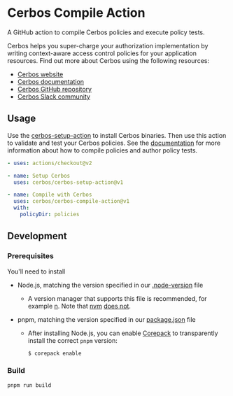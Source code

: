 # Cerbos Compile Action

A GitHub action to compile Cerbos policies and execute policy tests.

Cerbos helps you super-charge your authorization implementation by writing context-aware access control policies for your application resources. Find out more about Cerbos using the following resources:

- [Cerbos website](https://cerbos.dev)
- [Cerbos documentation](https://docs.cerbos.dev)
- [Cerbos GitHub repository](https://github.com/cerbos/cerbos)
- [Cerbos Slack community](http://go.cerbos.io/slack)

## Usage

Use the [cerbos-setup-action](https://github.com/cerbos/cerbos-setup-action) to install Cerbos binaries. Then use this action to validate and test your Cerbos policies. See the [documentation](https://docs.cerbos.dev/cerbos/latest/policies/compile.html) for more information about how to compile policies and author policy tests.

```yaml
- uses: actions/checkout@v2

- name: Setup Cerbos
  uses: cerbos/cerbos-setup-action@v1

- name: Compile with Cerbos
  uses: cerbos/cerbos-compile-action@v1
  with:
    policyDir: policies
```

## Development

### Prerequisites

You'll need to install

- Node.js, matching the version specified in our [.node-version](../.node-version) file

  - A version manager that supports this file is recommended, for example [n](https://github.com/tj/n#readme).
    Note that [nvm](https://github.com/nvm-sh/nvm) [does not](https://github.com/nvm-sh/nvm/issues/794).

- pnpm, matching the version specified in our [package.json](./package.json) file

  - After installing Node.js, you can enable [Corepack](https://nodejs.org/api/corepack.html) to transparently install the correct `pnpm` version:
    ```console
    $ corepack enable
    ```

### Build

```
pnpm run build
```
